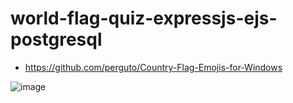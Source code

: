 # world-flag-quiz-expressjs-ejs-postgresql
- https://github.com/perguto/Country-Flag-Emojis-for-Windows

![image](https://github.com/rkapril/world-flag-quiz-expressjs-ejs-postgresql/assets/61505106/92a8e0a9-84d1-4fbd-b978-6eea2720eb54)
